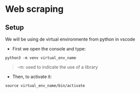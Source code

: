 # Web scraping

## Setup

We will be using de virtual environmente from python in vscode
- First we open the console and type:
```
python3 -m venv virtual_env_name
```
> -m: used to indicate the use of a library
- Then, to activate it:
```
source virtual_env_name/bin/activate
```
